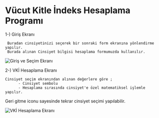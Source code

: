 # Vücut Kitle İndeks Hesaplama Programı

  1-) Giriş Ekranı

     Buradan cinsiyetinizi seçerek bir sonraki form ekranına yönlendirme yapılır. 
     Burada alınan Cinsiyet bilgisi hesaplama formumuzda kullanılır.
     
![Giriş ve Seçim Ekranı](https://octodex.github.com/images/yaktocat.png) 
    
 
  2-) VKİ Hesaplama Ekranı

    Cinsiyet seçim ekranından alınan değerlere göre ;
          - Cinsiyet sembolu
          - Hesaplama sırasında cinsiyet'e özel matematiksel işlemle yapılır.
          
   Geri gitme iconu sayesinde tekrar cinsiyet seçimi yapılabilir.
   
![VKİ Hesaplama Ekranı](https://octodex.github.com/images/yaktocat.png)
